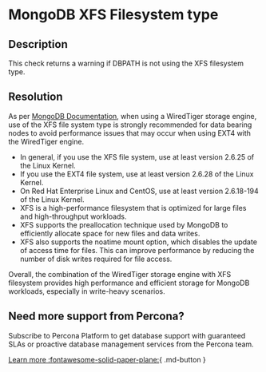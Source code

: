 # MongoDB XFS Filesystem type

## Description
This check returns a warning if DBPATH is not using the XFS filesystem type.

## Resolution

As per [MongoDB Documentation](https://www.mongodb.com/docs/v6.0/administration/production-notes/#std-label-prod-notes-linux-file-system), when using a WiredTiger storage engine, use of the XFS file system type is strongly recommended for data bearing nodes to avoid performance issues that may occur when using EXT4 with the WiredTiger engine.

- In general, if you use the XFS file system, use at least version 2.6.25 of the Linux Kernel.
- If you use the EXT4 file system, use at least version 2.6.28 of the Linux Kernel.
- On Red Hat Enterprise Linux and CentOS, use at least version 2.6.18-194 of the Linux Kernel.
- XFS is a high-performance filesystem that is optimized for large files and high-throughput workloads.
- XFS supports the preallocation technique used by MongoDB to efficiently allocate space for new files and data writes.
- XFS also supports the noatime mount option, which disables the update of access time for files. This can improve performance by reducing the number of disk writes required for file access.


Overall, the combination of the WiredTiger storage engine with XFS filesystem provides high performance and efficient storage for MongoDB workloads, especially in write-heavy scenarios.




## Need more support from Percona?
Subscribe to Percona Platform to get database support with guaranteed SLAs or proactive database management services from the Percona team.

[Learn more :fontawesome-solid-paper-plane:](https://per.co.na/subscribe){ .md-button }

